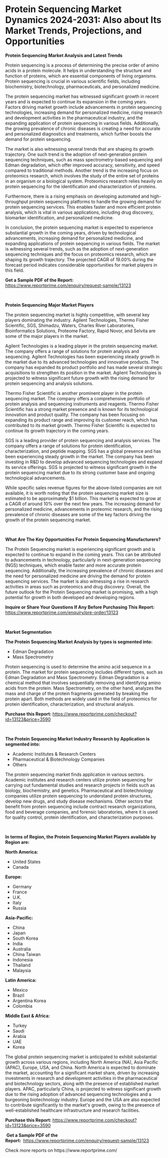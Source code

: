 <p><h1>Protein Sequencing Market Dynamics 2024-2031: Also about Its Market Trends, Projections, and Opportunities</h1></p><p><strong>Protein Sequencing Market Analysis and Latest Trends</strong></p>
<p><p>Protein sequencing is a process of determining the precise order of amino acids in a protein molecule. It helps in understanding the structure and function of proteins, which are essential components of living organisms. Protein sequencing is crucial in various scientific fields, including biochemistry, biotechnology, pharmaceuticals, and personalized medicine.</p><p>The protein sequencing market has witnessed significant growth in recent years and is expected to continue its expansion in the coming years. Factors driving market growth include advancements in protein sequencing technologies, increasing demand for personalized medicine, rising research and development activities in the pharmaceutical industry, and the expanding application of protein sequencing in various fields. Additionally, the growing prevalence of chronic diseases is creating a need for accurate and personalized diagnostics and treatments, which further boosts the demand for protein sequencing.</p><p>The market is also witnessing several trends that are shaping its growth trajectory. One such trend is the adoption of next-generation protein sequencing techniques, such as mass spectrometry-based sequencing and Edman degradation, which offer improved accuracy, sensitivity, and speed compared to traditional methods. Another trend is the increasing focus on proteomics research, which involves the study of the entire set of proteins in an organism or a biological system. Proteomics research relies heavily on protein sequencing for the identification and characterization of proteins.</p><p>Furthermore, there is a rising emphasis on developing automated and high-throughput protein sequencing platforms to handle the growing demand for protein sequencing services. This enables faster and more efficient protein analysis, which is vital in various applications, including drug discovery, biomarker identification, and personalized medicine.</p><p>In conclusion, the protein sequencing market is expected to experience substantial growth in the coming years, driven by technological advancements, increasing demand for personalized medicine, and expanding applications of protein sequencing in various fields. The market is witnessing several trends, such as the adoption of next-generation sequencing techniques and the focus on proteomics research, which are shaping its growth trajectory. The projected CAGR of 19.00% during the forecast period indicates considerable opportunities for market players in this field.</p></p>
<p><strong>Get a Sample PDF of the Report:&nbsp;</strong> <a href="https://www.reportprime.com/enquiry/request-sample/13123">https://www.reportprime.com/enquiry/request-sample/13123</a></p>
<p>&nbsp;</p>
<p><strong>Protein Sequencing Major Market Players</strong></p>
<p><p>The protein sequencing market is highly competitive, with several key players dominating the industry. Agilent Technologies, Thermo Fisher Scientific, SGS, Shimadzu, Waters, Charles River Laboratories, Bioinformatics Solutions, Proteome Factory, Rapid Novor, and Selvita are some of the major players in the market.</p><p>Agilent Technologies is a leading player in the protein sequencing market. The company offers a range of solutions for protein analysis and sequencing. Agilent Technologies has been experiencing steady growth in the market due to its advanced technologies and innovative products. The company has expanded its product portfolio and has made several strategic acquisitions to strengthen its position in the market. Agilent Technologies is projected to witness significant future growth with the rising demand for protein sequencing and analysis solutions.</p><p>Thermo Fisher Scientific is another prominent player in the protein sequencing market. The company offers a comprehensive portfolio of protein analysis and sequencing instruments and reagents. Thermo Fisher Scientific has a strong market presence and is known for its technological innovation and product quality. The company has been focusing on expanding its product range and improving its customer reach, which has contributed to its market growth. Thermo Fisher Scientific is expected to continue its growth trajectory in the coming years.</p><p>SGS is a leading provider of protein sequencing and analysis services. The company offers a range of solutions for protein identification, characterization, and peptide mapping. SGS has a global presence and has been experiencing steady growth in the market. The company has been investing in R&D to develop advanced sequencing technologies and expand its service offerings. SGS is projected to witness significant growth in the protein sequencing market due to its strong customer base and ongoing technological advancements.</p><p>While specific sales revenue figures for the above-listed companies are not available, it is worth noting that the protein sequencing market size is estimated to be approximately $1 billion. This market is expected to grow at a CAGR of around 10% over the next few years. The increasing demand for personalized medicine, advancements in proteomic research, and the rising prevalence of chronic diseases are some of the key factors driving the growth of the protein sequencing market.</p></p>
<p>&nbsp;</p>
<p><strong>What Are The Key Opportunities For Protein Sequencing Manufacturers?</strong></p>
<p><p>The Protein Sequencing market is experiencing significant growth and is expected to continue to expand in the coming years. This can be attributed to advancements in technology, particularly in next-generation sequencing (NGS) techniques, which enable faster and more accurate protein sequencing. Additionally, the increasing prevalence of chronic diseases and the need for personalized medicine are driving the demand for protein sequencing services. The market is also witnessing a rise in research activities in areas such as proteomics and drug discovery. Overall, the future outlook for the Protein Sequencing market is promising, with a high potential for growth in both developed and developing regions.</p></p>
<p><strong>Inquire or Share Your Questions If Any Before Purchasing This Report:</strong> <a href="https://www.reportprime.com/enquiry/pre-order/13123">https://www.reportprime.com/enquiry/pre-order/13123</a></p>
<p>&nbsp;</p>
<p><strong>Market Segmentation</strong></p>
<p><strong>The Protein Sequencing Market Analysis by types is segmented into:</strong></p>
<p><ul><li>Edman Degradation</li><li>Mass Spectrometry</li></ul></p>
<p><p>Protein sequencing is used to determine the amino acid sequence in a protein. The market for protein sequencing includes different types, such as Edman Degradation and Mass Spectrometry. Edman Degradation is a chemical method that involves sequentially removing and identifying amino acids from the protein. Mass Spectrometry, on the other hand, analyzes the mass and charge of the protein fragments generated by breaking the protein apart. Both methods are widely used in the field of proteomics for protein identification, characterization, and structural analysis.</p></p>
<p><strong>Purchase this Report:&nbsp;</strong><a href="https://www.reportprime.com/checkout?id=13123&price=3590">https://www.reportprime.com/checkout?id=13123&price=3590</a></p>
<p>&nbsp;</p>
<p><strong>The Protein Sequencing Market Industry Research by Application is segmented into:</strong></p>
<p><ul><li>Academic Institutes & Research Centers</li><li>Pharmaceutical & Biotechnology Companies</li><li>Others</li></ul></p>
<p><p>The protein sequencing market finds application in various sectors. Academic institutes and research centers utilize protein sequencing for carrying out fundamental studies and research projects in fields such as biology, biochemistry, and genetics. Pharmaceutical and biotechnology companies utilize protein sequencing to understand protein structures, develop new drugs, and study disease mechanisms. Other sectors that benefit from protein sequencing include contract research organizations, food and beverage companies, and forensic laboratories, where it is used for quality control, protein identification, and characterization purposes.</p></p>
<p>&nbsp;</p>
<p><strong>In terms of Region, the Protein Sequencing Market Players available by Region are:</strong></p>
<p>
    <p> <strong> North America: </strong>
        <ul>
            <li>United States</li>
            <li>Canada</li>
        </ul>
        </p> 
    <p> <strong> Europe: </strong>
        <ul>
            <li>Germany</li>
            <li>France</li>
            <li>U.K.</li>
            <li>Italy</li>
            <li>Russia</li>
        </ul>
        </p> 
    <p> <strong> Asia-Pacific: </strong>
        <ul>
            <li>China</li>
            <li>Japan</li>
            <li>South Korea</li>
            <li>India</li>
            <li>Australia</li>
            <li>China Taiwan</li>
            <li>Indonesia</li>
            <li>Thailand</li>
            <li>Malaysia</li>
        </ul>
        </p> 
    <p> <strong> Latin America: </strong>
        <ul>
            <li>Mexico</li>
            <li>Brazil</li>
            <li>Argentina Korea</li>
            <li>Colombia</li>
        </ul>
        </p> 
    <p> <strong> Middle East & Africa: </strong>
        <ul>
            <li>Turkey</li>
            <li>Saudi</li>
            <li>Arabia</li>
            <li>UAE</li>
            <li>Korea</li>
        </ul>
    </p>
    </p>
<p><p>The global protein sequencing market is anticipated to exhibit substantial growth across various regions, including North America (NA), Asia Pacific (APAC), Europe, USA, and China. North America is expected to dominate the market, accounting for a significant market share, driven by increasing investments in research and development activities in the pharmaceutical and biotechnology sectors, along with the presence of established market players. APAC, particularly China, is projected to witness significant growth due to the rising adoption of advanced sequencing technologies and a burgeoning biotechnology industry. Europe and the USA are also expected to contribute significantly to the market's growth, owing to the presence of well-established healthcare infrastructure and research facilities.</p></p>
<p><strong>Purchase this Report: </strong><a href="https://www.reportprime.com/checkout?id=13123&price=3590">https://www.reportprime.com/checkout?id=13123&price=3590</a></p>
<p>&nbsp;<strong>Get a Sample PDF of the Report:&nbsp;&nbsp;</strong><a href="https://www.reportprime.com/enquiry/request-sample/13123">https://www.reportprime.com/enquiry/request-sample/13123</a></p>
<p><strong></strong></p>
<p>Check more reports on https://www.reportprime.com/</p>